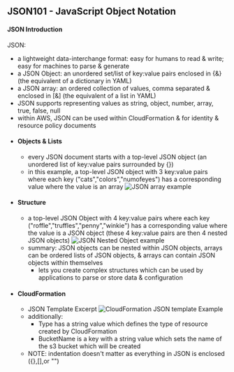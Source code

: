 ## JSON101 - JavaScript Object Notation ##

#### JSON Introduction ####
JSON:  
* a lightweight data-interchange format: easy for humans to read & write; easy for machines to parse & generate 
* a JSON Object: an unordered set/list of key:value pairs enclosed in {&} (the equivalent of a dictionary in YAML)
* a JSON array: an ordered collection of values, comma separated & enclosed in [&] (the equivalent of a list in YAML)
* JSON supports representing values as string, object, number, array, true, false, null
* within AWS, JSON can be used within CloudFormation & for identity & resource policy documents
* #### Objects & Lists ####
  * every JSON document starts with a top-level JSON object (an unordered list of key:value pairs surrounded by {})
  * in this example, a top-level JSON object with 3 key:value pairs where each key ("cats","colors","numofeyes") has a corresponding value where the value is an array
![JSON array example](https://user-images.githubusercontent.com/88348559/197581414-60bd83bf-f469-454f-9012-253f40ec4353.png)
* #### Structure ####
  * a top-level JSON Object with 4 key:value pairs where each key ("roffle","truffles","penny","winkie") has a corresponding value where the value is a JSON object (these 4 key:value pairs are then 4 nested JSON objects)
![JSON Nested Object example](https://user-images.githubusercontent.com/88348559/197581649-0a6b203f-96d5-4767-989b-61d9c908b4b9.png)
  * summary: JSON objects can be nested within JSON objects, arrays can be ordered lists of JSON objects, & arrays can contain JSON objects within themselves
    * lets you create complex structures which can be used by applications to parse or store data & configuration
* #### CloudFormation ####
  * JSON Template Excerpt
![CloudFormation JSON template Example](https://user-images.githubusercontent.com/88348559/197581796-db429942-e8f2-4223-b8f9-67f112037c09.png)
  * additionally:
    * Type has a string value which defines the type of resource created by CloudFormation
    * BucketName is a key with a string value which sets the name of the s3 bucket which will be created
  * NOTE: indentation doesn't matter as everything in JSON is enclosed ({},[],or "")
